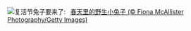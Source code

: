![](https://www.bing.com/th?id=OHR.BunnyLove_ZH-CN1145897965_UHD.jpg&w=1000)复活节兔子要来了:&nbsp;&ensp;[春天里的野生小兔子 (© Fiona McAllister Photography/Getty Images)](https://www.bing.com/th?id=OHR.BunnyLove_ZH-CN1145897965_UHD.jpg)
<br><br/>
